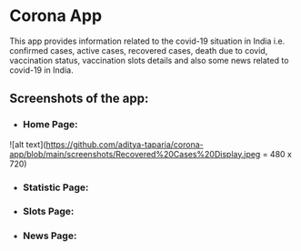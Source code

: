 # Corona App

This app provides information related to the covid-19 situation in India i.e. confirmed cases, active cases, recovered cases, death due to covid, vaccination status, vaccination slots details and also some news related to covid-19 in India.

## Screenshots of the app:

- ### Home Page:
![alt text](https://github.com/aditya-taparia/corona-app/blob/main/screenshots/Recovered%20Cases%20Display.jpeg = 480 x 720)
- ### Statistic Page:
- ### Slots Page:
- ### News Page:
